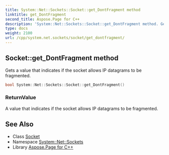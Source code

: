 ```yaml
---
title: System::Net::Sockets::Socket::get_DontFragment method
linktitle: get_DontFragment
second_title: Aspose.Page for C++
description: 'System::Net::Sockets::Socket::get_DontFragment method. Gets a value that indicates if the socket allows IP datagrams to be fragmented in C++.'
type: docs
weight: 2100
url: /cpp/system.net.sockets/socket/get_dontfragment/
---
```

## Socket::get_DontFragment method


Gets a value that indicates if the socket allows IP datagrams to be fragmented.

```cpp
bool System::Net::Sockets::Socket::get_DontFragment()
```


### ReturnValue

A value that indicates if the socket allows IP datagrams to be fragmented.

## See Also

* Class [Socket](../)
* Namespace [System::Net::Sockets](../../)
* Library [Aspose.Page for C++](../../../)
